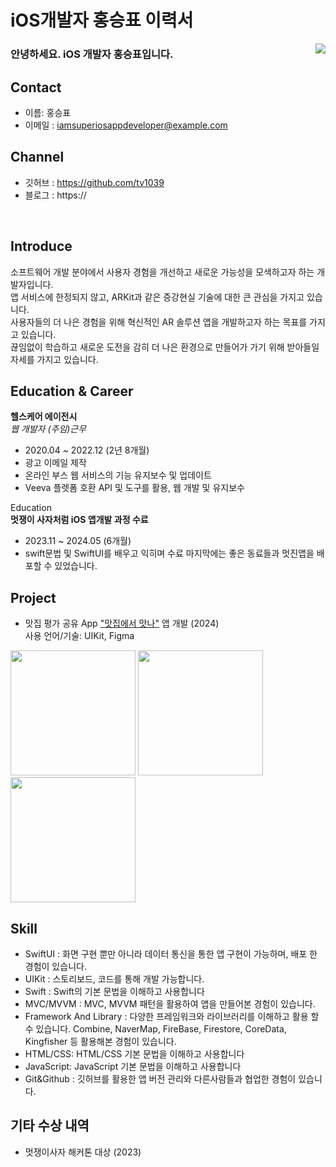 # iOS개발자 홍승표 이력서

<img src="https://github.com/APP-iOS4/APP-iOS4.github.io/assets/94823065/1f4dd6ec-e245-4811-9c8d-48765c2b4459" align='right'>

### 안녕하세요. iOS 개발자 홍승표입니다.

## Contact
- 이름: 홍승표
- 이메일 : iamsuperiosappdeveloper@example.com

## Channel
- 깃허브 : https://github.com/tv1039
- 블로그 : https://
  
</br>

## Introduce
소프트웨어 개발 분야에서 사용자 경험을 개선하고 새로운 가능성을 모색하고자 하는 개발자입니다. </br>
앱 서비스에 한정되지 않고, ARKit과 같은 증강현실 기술에 대한 큰 관심을 가지고 있습니다. </br>
사용자들의 더 나은 경험을 위해 혁신적인 AR 솔루션 앱을 개발하고자 하는 목표를 가지고 있습니다.</br>
끊임없이 학습하고 새로운 도전을 감히 더 나은 환경으로 만들어가 가기 위해 받아들일 자세를 가지고 있습니다.


## Education & Career

__헬스케어 에이전시__ </br>
_웹 개발자 (주임)근무_  
- 2020.04 ~ 2022.12 (2년 8개월)
- 광고 이메일 제작
- 온라인 부스 웹 서비스의 기능 유지보수 및 업데이트
- Veeva 플렛폼 호환 API 및 도구를 활용, 웹 개발 및 유지보수

Education </br>
__멋쟁이 사자처럼  iOS 앱개발 과정 수료__
- 2023.11 ~ 2024.05 (6개월)
- swift문법 및 SwiftUI를 배우고 익히며 수료 마지막에는 좋은 동료들과 멋진앱을 배포할 수 있었습니다.
  
## Project
- 맛집 평가 공유 App ["맛집에서 맛나"](https://github.com/nxtlevYea](https://github.com/APP-iOS4/UIKit-Prototype-LAB2)) 앱 개발 (2024)</br>
  사용 언어/기술: UIKit, Figma 
<img src="https://github.com/APP-iOS4/UIKit-Prototype-LAB2/assets/53979393/1f687ebe-0ee3-43dd-a3ac-3a09e7c9ba8d" width="200px" />
<img src="https://github.com/APP-iOS4/UIKit-Prototype-LAB2/assets/53979393/adf423c4-0196-416d-ad9e-1899ae68a370" width="200px" />
<img src="https://github.com/APP-iOS4/UIKit-Prototype-LAB2/assets/53979393/d15fc085-ab9e-45be-b4bc-5828b8c27071" width="200px" />

##  Skill
- SwiftUI : 화면 구현 뿐만 아니라 데이터 통신을 통한 앱 구현이 가능하며, 배포 한 경험이 있습니다. 
- UIKit : 스토리보드, 코드를 통해 개발 가능합니다.
- Swift : Swift의 기본 문법을 이해하고 사용합니다
- MVC/MVVM : MVC, MVVM 패턴을 활용하여 앱을 만들어본 경험이 있습니다.
- Framework And Library : 다양한 프레임워크와 라이브러리를 이해하고 활용 할 수 있습니다. Combine, NaverMap, FireBase, Firestore, CoreData, Kingfisher 등 활용해본 경험이 있습니다.
- HTML/CSS: HTML/CSS 기본 문법을 이해하고 사용합니다
- JavaScript: JavaScript 기본 문법을 이해하고 사용합니다
- Git&Github : 깃허브를 활용한 앱 버전 관리와 다른사람들과 협업한 경험이 있습니다.

## 기타 수상 내역
- 멋쟁이사자 해커톤 대상 (2023)
